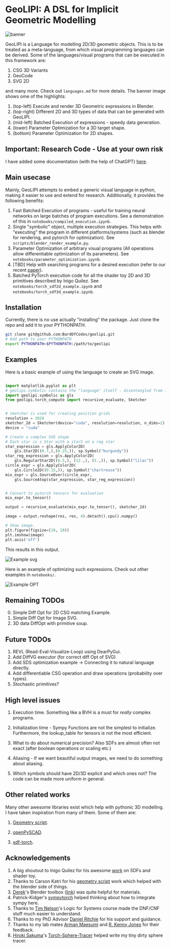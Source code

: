 # GeoLIPI: A DSL for Implicit Geometric Modelling

![banner](assets/banner_3.png)

GeoLIPI is a Language for modelling 2D/3D geometric objects. This is to be treated as a meta-language, from which visual programming languages can be derived. Some of the languages/visual programs that can be executed in this framework are:

1. CSG 3D Variants
2. GeoCode
3. SVG 2D

and many more. Check out `languages.md` for more details. The banner image shows ome of the highlights:

1. (top-left) Execute and render 3D Geometric expressions in Blender.
2. (top-right) Different 2D and 3D types of data that can be generated with GeoLIPI.
3. (mid-left) Batched Execution of expressions - speedy data generation.
4. (lower) Parameter Optimization for a 3D target shape.
5. (bottom) Parameter Optimization for 2D shapes.

## Important: Research Code - Use at your own risk

I have added some documentation (with the help of ChatGPT) [here](https://bardofcodes.github.io/geolipi/index.html).

## Main usecase

Mainly, GeoLIPI attempts to embed a generic visual language in python, making it easier to use and extend for research. Additionally, it provides the following benefits:

1) Fast Batched Execution of programs - useful for training neural networks on large batches of program executions. See a demonstration of this in `notebooks/compiled_execution.ipynb`.
2) Single "symbolic" object, multiple execution strategies. This helps with "executing" the program in different platforms/systems (such as blender for rendering, and pytorch for optimization). See `scripts/blender_render_example.py`.
3) Parameter Optimization of arbitrary visual programs (All operations allow differentiable optimization of its parameters). See `notebooks/parameter_optimization.ipynb`.
4) [TBD] Help with searching programs for a desired execution (refer to our recent [paper](https://bardofcodes.github.io/coref/)).
5) Batched PyTorch execution code for all the shader toy 2D and 3D primitives described by Inigo Quilez. See `notebooks/torch_sdf2d_example.ipynb` and `notebooks/torch_sdf3d_example.ipynb`.


## Installation

Currently, there is no use actually "installing" the package. Just clone the repo and add it to your PYTHONPATH.

```bash
git clone git@github.com:BardOfCodes/geolipi.git
# Add path to your PYTHONPATH
export PYTHONPATH=$PYTHONPATH:/path/to/geolipi
```

## Examples

Here is a basic example of using the language to create an SVG image.

```python

import matplotlib.pyplot as plt
# geolipi.symbolic contains the "language" itself - disentangled from its evaluation/execution.
import geolipi.symbolic as gls
from geolipi.torch_compute import recursive_evaluate, Sketcher


# sketcher is used for creating position grids
resolution = 1024
sketcher_2d = Sketcher(device="cuda", resolution=resolution, n_dims=2)
device = "cuda"

# Create a complex SVG shape
# Each star is s Star with a star5 on a reg star
star_expression = gls.ApplyColor2D(
    gls.Star2D((0.7,),(0.25,)), sp.Symbol("burgundy"))
star_reg_expression = gls.ApplyColor2D(
    gls.RegularStar2D((0.5,), (12.,), (5.,)), sp.Symbol("lilac"))
circle_expr = gls.ApplyColor2D(
    gls.Circle2D((0.15,)), sp.Symbol("chartreuse"))
mix_expr = gls.SourceOver(circle_expr, 
    gls.SourceAtop(star_expression, star_reg_expression))


# Convert to pytorch tensors for evaluation
mix_expr.to_tensor()

output = recursive_evaluate(mix_expr.to_tensor(), sketcher_2d)

image = output.reshape(res, res, 4).detach().cpu().numpy()

# Show image.
plt.figure(figsize=(10, 10))
plt.imshow(image)
plt.axis('off')
```

This results in this output.

![Example svg](assets/example_svg.png)

Here is an example of optimizing such expressions. Check out other examples in `notebooks/`.

![Example OPT](assets/starry.gif)

## Remaining TODOs

0) Simple Diff Opt for 2D CSG matching Example.
1) Simple Diff Opt for Image SVG.
2) 3D data DiffOpt with primitive soup.

## Future TODOs

1) REVL (Read-Eval-Visualize-Loop) using DearPyGui.
2) Add DiffVG executor (for correct diff Opt of SVG)
3) Add SDS optimization example -> Connecting it to natural language directly.
4) Add differentiable CSG operation and draw operations (probability over types).
5) Stochastic primitives?

## High level issues

1) Execution time. Something like a BVH is a must for *really* complex programs.

2) Initialization time - Sympy Functions are not the simplest to initialize. Furthermore, the lookup_table for tensors is not the most efficient.

3) What to do about numerical precision? Also SDFs are almost often not exact (after boolean operations or scaling etc.)

4) Aliasing - If we want beautiful output images, we need to do something about aliasing.

5) Which symbols should have 2D/3D explicit and which ones not? The code can be made more uniform in general.

## Other related works

Many other awesome libraries exist which help with pythonic 3D modelling. I have taken inspiration from many of them. Some of them are:

1) [Geometry script](https://github.com/carson-katri/geometry-script).

2) [openPySCAD](https://github.com/taxpon/openpyscad).

3) [sdf-torch](https://github.com/unixpickle/sdf-torch).

## Acknowledgements

1) A big shoutout to Inigo Quilez for his awesome [work](https://www.iquilezles.org/www/index.htm) on SDFs and shader toy.
2) Thanks to Carson Katri for his [geometry script](https://github.com/carson-katri/geometry-script) work which helped with the blender side of things.
3) [Derek](https://www.dgp.toronto.edu/~hsuehtil/)'s Blender toolbox ([link](https://github.com/HTDerekLiu/BlenderToolbox)) was quite helpful for materials.
4) Patrick-Kidger's [sympytorch](https://github.com/patrick-kidger/sympytorch) helped thinking about how to integrate sympy here.
5) Thanks to [Tim Nelson](https://cs.brown.edu/~tbn/)'s Logic for Systems course made the DNF/CNF stuff much easier to understand.
6) Thanks to my PhD Advisor [Daniel Ritchie](https://dritchie.github.io/) for his support and guidance.
7) Thanks to my lab mates [Arman Maesumi](https://armanmaesumi.github.io/) and [R. Kenny Jones](https://rkjones4.github.io/) for their feedback.
8) [Hiroki Sakuma](https://hirokisakuma.com/)'s [Torch-Sphere-Tracer](https://github.com/skmhrk1209/Torch-Sphere-Tracer) helped write my tiny dirty sphere tracer.
